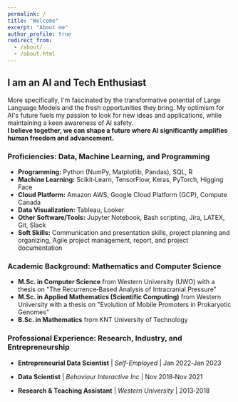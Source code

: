 ```yaml
---
permalink: /
title: "Welcome"
excerpt: "About me"
author_profile: true
redirect_from: 
  - /about/
  - /about.html
---
```

## I am an AI and Tech Enthusiast 

More specifically, I'm fascinated by the transformative potential of Large Language Models and the fresh opportunities they bring. My optimism for AI's future fuels my passion to look for new ideas and applications, while maintaining a keen awareness of AI safety.   
**I believe together, we can shape a future where AI significantly amplifies human freedom and advancement.**

### Proficiencies: Data, Machine Learning, and Programming

- **Programming:** Python (NumPy, Matplotlib, Pandas), SQL, R    
- **Machine Learning:** Scikit‑Learn, TensorFlow, Keras, PyTorch, Higging Face
- **Cloud Platform:** Amazon AWS, Google Cloud Platform (GCP), Compute Canada
- **Data Visualization:** Tableau, Looker
- **Other Software/Tools:** Jupyter Notebook, Bash scripting, Jira, LATEX, Git, Slack
- **Soft Skills:** Communication and presentation skills, project planning and organizing, Agile project management, report, and project documentation

### Academic Background: Mathematics and Computer Science 

- **M.Sc. in Computer Science** from Western University (UWO) with a thesis on "The Recurrence‑Based Analysis of Intracranial Pressure"    
- **M.Sc. in Applied Mathematics (Scientific Computing)** from Western University with a thesis on "Evolution of Mobile Promoters in Prokaryotic Genomes"     
- **B.Sc. in Mathematics** from KNT University of Technology


### Professional Experience: Research, Industry, and Entrepreneurship    

- **Entrepreneurial Data Scientist** | *Self-Employed* | Jan 2022‑Jan 2023  
<!-- Focused on an entrepreneurial venture aimed at enhancing and redefining the online flower shop experience. Performed in‑depth market research, data analysis, product design research, and identified AI-optimized processes. -->

- **Data Scientist** | *Behaviour Interactive Inc* | Nov 2018‑Nov 2021  
<!-- Managed and delivered multiple data science projects from concept to implementation and presentation. Work included KPI projection, user retention analysis, user churn prediction, KPI calculator, customer lifetime value (LTV) prediction, user profiling, and ad‑hoc data analytic tasks. -->

- **Research & Teaching Assistant** | *Western University* | 2013‑2018  
<!-- Conducted multiple research projects using mathematical modeling, data mining, applied machine learning, and data analysis methods. Taught various subjects including Multimedia and Communications, Computer Science Fundamentals I, Python Programming, BioCalculus, and Calculus. -->
